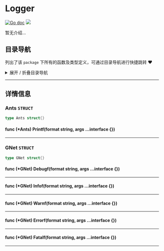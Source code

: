 # Logger

[![Go doc](https://img.shields.io/badge/go.dev-reference-brightgreen?logo=go&logoColor=white&style=flat)](https://pkg.go.dev/github.com/kercylan98/minotaur)
![](https://img.shields.io/badge/Email-kercylan@gmail.com-green.svg?style=flat)

暂无介绍...


## 目录导航
列出了该 `package` 下所有的函数及类型定义，可通过目录导航进行快捷跳转 ❤️
<details>
<summary>展开 / 折叠目录导航</summary>


> 类型定义

|类型|名称|描述
|:--|:--|:--
|`STRUCT`|[Ants](#struct_Ants)|暂无描述...
|`STRUCT`|[GNet](#struct_GNet)|暂无描述...

</details>


***
## 详情信息
<span id="struct_Ants"></span>
### Ants `STRUCT`

```go
type Ants struct{}
```
#### func (*Ants) Printf(format string, args ...interface {})
***
<span id="struct_GNet"></span>
### GNet `STRUCT`

```go
type GNet struct{}
```
#### func (*GNet) Debugf(format string, args ...interface {})
***
#### func (*GNet) Infof(format string, args ...interface {})
***
#### func (*GNet) Warnf(format string, args ...interface {})
***
#### func (*GNet) Errorf(format string, args ...interface {})
***
#### func (*GNet) Fatalf(format string, args ...interface {})
***
